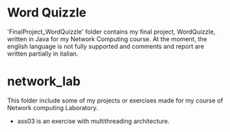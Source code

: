 # Word Quizzle
'FinalProject_WordQuizzle' folder contains my final project, WordQuizzle, written in Java for my Network Computing course.
At the moment, the english language is not fully supported and comments and report are written partially in italian.

# network_lab
This folder include some of my projects or exercises made for my course of Network computing Laboratory.

- ass03 is an exercise with multithreading architecture.
